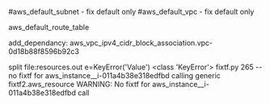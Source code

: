 #aws_default_subnet - fix default only
#aws_default_vpc - fix default only

aws_default_route_table




add_dependancy: aws_vpc_ipv4_cidr_block_association.vpc-0d18b88f8596b92c3

split file:resources.out
e=KeyError('Value')
<class 'KeyError'> fixtf.py 265
-- no fixtf for aws_instance__i-011a4b38e318edfbd calling generic fixtf2.aws_resource
WARNING: No fixtf for aws_instance__i-011a4b38e318edfbd call